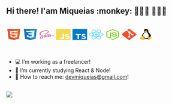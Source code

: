 <div>
  <h2>Hi there! I'am Miqueias :monkey: 🧑🏽‍🏫 👨🏽‍💻</h2>
</div>

<div><br>
  <img align="center" alt="HTML" height="30" width="40" src="https://raw.githubusercontent.com/devicons/devicon/master/icons/html5/html5-original.svg">
  <img align="center" alt="CSS" height="30" width="40" src="https://raw.githubusercontent.com/devicons/devicon/master/icons/css3/css3-original.svg">
  <img align="center" alt="CSS" height="30" width="40" src="https://raw.githubusercontent.com/devicons/devicon/master/icons/sass/sass-original.svg">
  <img align="center" alt="Js" height="30" width="40" src="https://raw.githubusercontent.com/devicons/devicon/master/icons/javascript/javascript-plain.svg">
  <img align="center" alt="Js" height="30" width="40" src="https://raw.githubusercontent.com/devicons/devicon/master/icons/typescript/typescript-plain.svg">
  <img align="center" alt="React" height="30" width="40" src="https://raw.githubusercontent.com/devicons/devicon/master/icons/react/react-original.svg">
  <img align="center" alt="React" height="30" width="40" src="https://raw.githubusercontent.com/devicons/devicon/master/icons/nodejs/nodejs-original.svg">
  <img align="center" alt="git" height="30" width="40" src="https://raw.githubusercontent.com/devicons/devicon/master/icons/git/git-original.svg">
  <img align="center" alt="linux" height="30" width="40" src="https://raw.githubusercontent.com/devicons/devicon/master/icons/linux/linux-original.svg">
</div><br>
<br>

- :computer: I’m working as a freelancer!
- :memo: I’m currently studying React & Node!
- :email: How to reach me: devmiqueias@gmail.com!

<div><br>
  <a href="https://github.com/devmiqueias">
<!--     <img height="150em" src="https://github-readme-stats.vercel.app/api?username=devmiqueias&count_private=true&include_all_commits=true&show_icons=true&theme=tokyonight&hide_border=false&show_owner=true"/> -->
    <img height="150em" src="https://github-readme-stats.vercel.app/api/top-langs/?username=devmiqueias&count_private&theme=tokyonight&hide_border=false&layout=compact"/>
  </a>
</div>
